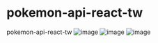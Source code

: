 # pokemon-api-react-tw
 pokemon-api-react-tw
![image](https://user-images.githubusercontent.com/78150846/223607934-3ac6b902-ab22-469a-b19b-e4a68ded229a.png)
![image](https://user-images.githubusercontent.com/78150846/223607896-d5be77e1-3f03-4a47-aa1e-c24c16757ac0.png)
![image](https://user-images.githubusercontent.com/78150846/223608493-0a0c20b0-9339-4554-a5bb-55aa561fc1b5.png)
